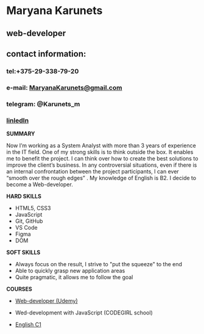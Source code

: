 # Maryana Karunets

## web-developer


## contact information:


### tel:+375-29-338-79-20 
### e-mail: MaryanaKarunets@gmail.com
### telegram: @Karunets_m
### [linledIn](https://www.linkedin.com/in/maryana-karunets-2b845a205/)





**SUMMARY**


Now I’m working as a System Analyst with more than 3 years of experience in the IT field. One of my strong skills is to think outside the box. It enables me to benefit the project. I can think over how to create the best solutions to improve the client’s business. In any controversial situations, even if there is an internal confrontation between the project participants, I can ever “smooth over the rough edges” . My knowledge of English is B2. I decide  to become a Web-developer.


**HARD SKILLS**


* HTML5, CSS3 
* JavaScript
* Git, GitHub
* VS Code
* Figma
* DOM



**SOFT SKILLS**

* Always focus on the result, I strive to "put the squeeze" to the end
* Able to quickly grasp new application areas
* Quite pragmatic, it allows me to follow the goal



**COURSES**
* [Web-developer (Udemy)](https://www.udemy.com/certificate/UC-91e38e08-6aec-43b2-a043-ac3908f00254/)

* Wed-development with JavaScript (CODEGIRL school)
* [English C1](https://cert.efset.org/FTgdL2)
